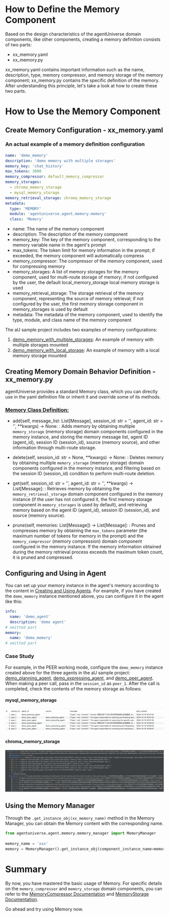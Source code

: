 # How to Define the Memory Component

Based on the design characteristics of the agentUniverse domain components, like other components, creating a memory
definition consists of two parts:

- xx_memory.yaml
- xx_memory.py

xx_memory.yaml contains important information such as the name, description, type, memory compressor, and memory storage
of the memory component; xx_memory.py contains the specific definition of the memory. After understanding this
principle, let's take a look at how to create these two parts.

# How to Use the Memory Component

## Create Memory Configuration - xx_memory.yaml

### An actual example of a memory definition configuration

```yaml
name: 'demo_memory'
description: 'demo memory with multiple storages'
memory_key: 'chat_history'
max_tokens: 3000
memory_compressor: default_memory_compressor
memory_storages:
  - chroma_memory_storage
  - mysql_memory_storage
memory_retrieval_storage: chroma_memory_storage
metadata:
  type: 'MEMORY'
  module: 'agentuniverse.agent.memory.memory'
  class: 'Memory'
```

- name: The name of the memory component
- description: The description of the memory component
- memory_key: The key of the memory component, corresponding to the memory variable name in the agent's prompt
- max_tokens: The token limit for memory information in the prompt; if exceeded, the memory component will automatically compress
- memory_compressor: The compressor of the memory component, used for compressing memory
- memory_storages: A list of memory storages for the memory component, used for multi-route storage of memory; if not configured by the user, the default local_memory_storage local memory storage is used
- memory_retrieval_storage: The storage retrieval of the memory component, representing the source of memory retrieval; if not configured by the user, the first memory storage component in memory_storages is used by default
- metadata: The metadata of the memory component, used to identify the type, module, and class name of the memory component

The aU sample project includes two examples of memory configurations:

1. [demo_memory_with_multiple_storages](../../../sample_standard_app/app/core/memory/demo_memory_a.yaml): An example of memory with multiple storages mounted
2. [demo_memory_with_local_storage](../../../sample_standard_app/app/core/memory/demo_memory_b.yaml): An example of memory with a local memory storage mounted

## Creating Memory Domain Behavior Definition - xx_memory.py

agentUniverse provides a standard Memory class, which you can directly use in the yaml definition file or inherit it and override some of its methods.

### [Memory Class Definition:](../../../agentuniverse/agent/memory/memory.py)


- add(self, message_list: List[Message], session_id: str = '', agent_id: str = '', **kwargs) -> None:
  : Adds memory by obtaining multiple `memory_storage` (memory storage) domain components configured in the memory instance, and storing the memory message list, agent ID (agent_id), session ID (session_id), source (memory source), and other information through multi-route storage.

- delete(self, session_id: str = None, **kwargs) -> None:
  : Deletes memory by obtaining multiple `memory_storage` (memory storage) domain components configured in the memory instance, and filtering based on the session ID (session_id) condition to perform multi-route deletion.

- get(self, session_id: str = '', agent_id: str = '', **kwargs) -> List[Message]:
  : Retrieves memory by obtaining the `memory_retrieval_storage` domain component configured in the memory instance (if the user has not configured it, the first memory storage component in `memory_storages` is used by default), and retrieving memory based on the agent ID (agent_id), session ID (session_id), and source (memory source).

- prune(self, memories: List[Message]) -> List[Message]:
  : Prunes and compresses memory by obtaining the `max_tokens` parameter (the maximum number of tokens for memory in the prompt) and the `memory_compressor` (memory compression) domain component configured in the memory instance. If the memory information obtained during the memory retrieval process exceeds the maximum token count, it is pruned and compressed.

## Configuring and Using in Agent

You can set up your memory instance in the agent's memory according to the content in [Creating and Using Agents](2_2_1_Agent_Create_And_Use.md). For example, if you have created the `demo_memory` instance mentioned above, you can configure it in the agent like this:

```yaml
info:
  name: 'demo_agent'
  description: 'demo agent'
# omitted part
memory:
  name: 'demo_memory'
# omitted part
```


### Case Study
For example, in the PEER working mode, configure the `demo_memory` instance created above for the three agents in the aU sample project: [demo_planning_agent](../../../sample_standard_app/app/core/agent/peer_agent_case/demo_planning_agent.yaml), [demo_expressing_agent](../../../sample_standard_app/app/core/agent/peer_agent_case/demo_expressing_agent.yaml), and [demo_peer_agent](../../../sample_standard_app/app/core/agent/peer_agent_case/demo_peer_agent.yaml). When making a peer call, pass in the `session_id` as `peer_1`. After the call is completed, check the contents of the memory storage as follows:

#### mysql_memory_storage
![mysql_memory](../_picture/mysql_memory.png)

#### chroma_memory_storage
![chroma_memory](../_picture/chroma_memory.png)

## Using the Memory Manager

Through the `.get_instance_obj(xx_memory_name)` method in the Memory Manager, you can obtain the Memory content with the corresponding name.

```python
from agentuniverse.agent.memory.memory_manager import MemoryManager

memory_name = 'xxx'
memory = MemoryManager().get_instance_obj(component_instance_name=memory_name)
```

# Summary

By now, you have mastered the basic usage of Memory. For specific details on the `memory_compressor` and `memory_storage` domain components, you can refer to the [MemoryCompressor Documentation](2_2_5_MemoryCompressor.md) and [MemoryStorage Documentation](2_2_5_MemoryStorage.md).

Go ahead and try using Memory now.
